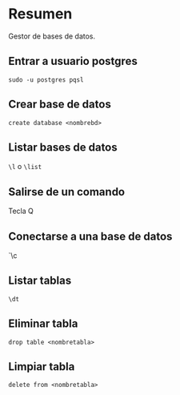 # Resumen
Gestor de bases de datos.

## Entrar a usuario postgres
`sudo -u postgres pqsl`

## Crear base de datos
`create database <nombrebd>`

## Listar bases de datos
`\l` o `\list`

## Salirse de un comando
Tecla Q

## Conectarse a una base de datos
`\c <nombrebd>

## Listar tablas
`\dt`

## Eliminar tabla
`drop table <nombretabla>`

## Limpiar tabla
`delete from <nombretabla>`

